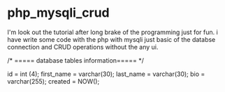 # php_mysqli_crud
I'm look out the tutorial after long brake of the programming just for fun. i have write some code with the php with mysqli just basic of the databse connection and CRUD operations without the any ui.

/* ===== database tables information===== */
 
 id = int (4);
 first_name = varchar(30);
 last_name = varchar(30);
 bio = varchar(255);
 created = NOW();
